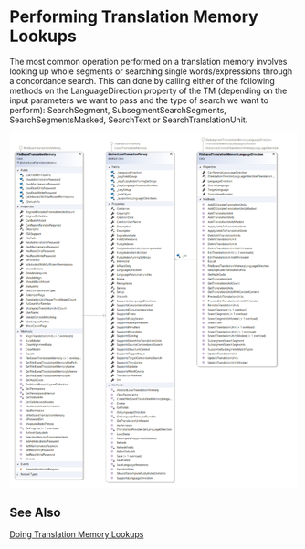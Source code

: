 Performing Translation Memory Lookups
========================
The most common operation performed on a translation memory involves looking up whole segments or searching single words/expressions through a concordance search. This can done by calling either of the following methods on the LanguageDirection property of the TM (depending on the input parameters we want to pass and the type of search we want to perform): SearchSegment, SubsegmentSearchSegments, SearchSegmentsMasked, SearchText or SearchTranslationUnit.

<img style="display:block; " src="images/cd-Lookup.png"/>

See Also
--------------
[Doing Translation Memory Lookups](doing_translation_memory_lookups.md)
